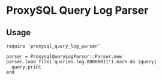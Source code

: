 # ProxySQL Query Log Parser


## Usage

```
require 'proxysql_query_log_parser'

parser = ProxysqlQueryLogParser::Parser.new
parser.load_file('queries.log.00000011').each do |query|
  query.print
end
```
